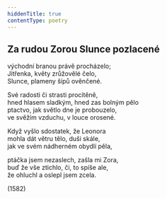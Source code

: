 ```yaml
---
hiddenTitle: true
contentType: poetry
---
```


<section>

## Za rudou Zorou Slunce pozlacené

východní branou právě procházelo;  
Jitřenka, květy zrůžovělé čelo,  
Slunce, plameny šípů ověnčené.

Své radosti či strasti procítěně,  
hned hlasem sladkým, hned zas bolným pělo  
ptactvo, jak světlo dne je probouzelo,  
ve svěžím vzduchu, v louce orosené.

Když vyšlo sdostatek, že Leonora  
mohla dát větru tělo, duši skále,  
jak ve svém nádherném obydlí pěla,

ptáčka jsem nezaslech, zašla mi Zora,  
buď že vše ztichlo, či, to spíše ale,  
že ohluchl a oslepl jsem zcela.

(1582)

</section>
